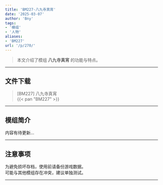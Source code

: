 ```yaml
---
title: 'BM227-八九寺真宵'
date: '2025-03-07'
author: 'Bny'
tags:
- '模组'
- '人物'
aliases:
- 'BM227'
url: '/p/270/'
---
```


> 本文介绍了模组 **八九寺真宵** 的功能与特点。

---

## 文件下载

> [BM227] 八九寺真宵  
{{< pan "BM227" >}}  

---

## 模组简介

>  
内容有待更新...  

---

## 注意事项

>  
为避免损坏存档，使用前请备份游戏数据。  
可能与其他模组存在冲突，建议单独测试。  

---

